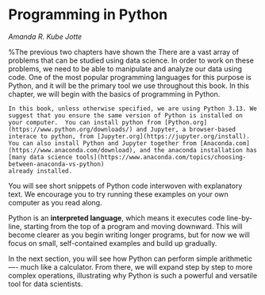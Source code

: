 # Programming in Python
*Amanda R. Kube Jotte*

%The previous two chapters have shown the 
There are a vast array of problems that can be studied using data science. In order to work on these problems, we need to be able to manipulate and analyze our data using code. One of the most popular programming languages for this purpose is Python, and it will be the primary tool we use throughout this book. In this chapter, we will begin with the basics of programming in Python.

```{note}
In this book, unless otherwise specified, we are using Python 3.13. We suggest that you ensure the same version of Python is installed on your computer.  You can install python from [Python.org](https://www.python.org/downloads/) and Jupyter, a browser-based interace to python, from [Jupyter.org](https://jupyter.org/install).  You can also install Python and Jupyter together from [Anaconda.com](https://www.anaconda.com/download), and the anaconda installation has 
[many data science tools](https://www.anaconda.com/topics/choosing-between-anaconda-vs-python) 
already installed.   
```

You will see short snippets of Python code interwoven with explanatory text. We encourage you to try running these examples on your own computer as you read along.

Python is an **interpreted language**, which means it executes code line-by-line, starting from the top of a program and moving downward. This will become clearer as you begin writing longer programs, but for now we will focus on small, self-contained examples and build up gradually.

In the next section, you will see how Python can perform simple arithmetic —- much like a calculator. From there, we will expand step by step to more complex operations, illustrating why Python is such a powerful and versatile tool for data scientists.
